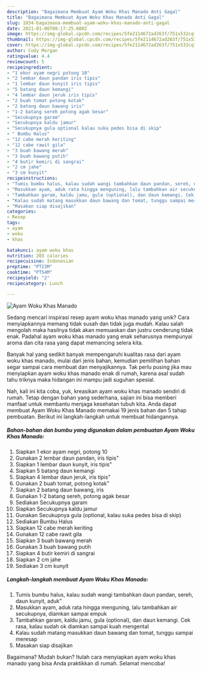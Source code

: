 ```yaml
---
description: "Bagaimana Membuat Ayam Woku Khas Manado Anti Gagal"
title: "Bagaimana Membuat Ayam Woku Khas Manado Anti Gagal"
slug: 1834-bagaimana-membuat-ayam-woku-khas-manado-anti-gagal
date: 2021-01-06T08:17:25.600Z
image: https://img-global.cpcdn.com/recipes/5fe2114672ad263f/751x532cq70/ayam-woku-khas-manado-foto-resep-utama.jpg
thumbnail: https://img-global.cpcdn.com/recipes/5fe2114672ad263f/751x532cq70/ayam-woku-khas-manado-foto-resep-utama.jpg
cover: https://img-global.cpcdn.com/recipes/5fe2114672ad263f/751x532cq70/ayam-woku-khas-manado-foto-resep-utama.jpg
author: Cody Morgan
ratingvalue: 4.4
reviewcount: 5
recipeingredient:
- "1 ekor ayam negri potong 10"
- "2 lembar daun pandan iris tipis"
- "1 lembar daun kunyit iris tipis"
- "5 batang daun kemangi"
- "4 lembar daun jeruk iris tipis"
- "2 buah tomat potong kotak"
- "2 batang daun bawang iris"
- "1-2 batang sereh potong agak besar"
- "Secukupnya garam"
- "Secukupnya kaldu jamur"
- "Secukupnya gula optional kalau suka pedes bisa di skip"
- " Bumbu Halus"
- "12 cabe merah keriting"
- "12 cabe rawit gila"
- "3 buah bawang merah"
- "3 buah bawang putih"
- "4 butir kemiri di sangrai"
- "2 cm jahe"
- "3 cm kunyit"
recipeinstructions:
- "Tumis bumbu halus, kalau sudah wangi tambahkan daun pandan, sereh, daun kunyit, aduk”"
- "Masukkan ayam, aduk rata hingga menguning, lalu tambahkan air secukupnya, diamkan sampai empuk"
- "Tambahkan garam, kaldu jamu, gula (optional), dan daun kemangi. Cek rasa, kalau sudah ok diamkan sampai kuah mengental"
- "Kalau sudah matang masukkan daun bawang dan tomat, tunggu sampai meresap"
- "Masakan siap disajikan"
categories:
- Resep
tags:
- ayam
- woku
- khas

katakunci: ayam woku khas 
nutrition: 203 calories
recipecuisine: Indonesian
preptime: "PT23M"
cooktime: "PT54M"
recipeyield: "2"
recipecategory: Lunch

---
```



![Ayam Woku Khas Manado](https://img-global.cpcdn.com/recipes/5fe2114672ad263f/751x532cq70/ayam-woku-khas-manado-foto-resep-utama.jpg)

Sedang mencari inspirasi resep ayam woku khas manado yang unik? Cara menyiapkannya memang tidak susah dan tidak juga mudah. Kalau salah mengolah maka hasilnya tidak akan memuaskan dan justru cenderung tidak enak. Padahal ayam woku khas manado yang enak seharusnya mempunyai aroma dan cita rasa yang dapat memancing selera kita.



Banyak hal yang sedikit banyak mempengaruhi kualitas rasa dari ayam woku khas manado, mulai dari jenis bahan, kemudian pemilihan bahan segar sampai cara membuat dan menyajikannya. Tak perlu pusing jika mau menyiapkan ayam woku khas manado enak di rumah, karena asal sudah tahu triknya maka hidangan ini mampu jadi suguhan spesial.


Nah, kali ini kita coba, yuk, kreasikan ayam woku khas manado sendiri di rumah. Tetap dengan bahan yang sederhana, sajian ini bisa memberi manfaat untuk membantu menjaga kesehatan tubuh kita. Anda dapat membuat Ayam Woku Khas Manado memakai 19 jenis bahan dan 5 tahap pembuatan. Berikut ini langkah-langkah untuk membuat hidangannya.

<!--inarticleads1-->

##### Bahan-bahan dan bumbu yang digunakan dalam pembuatan Ayam Woku Khas Manado:

1. Siapkan 1 ekor ayam negri, potong 10
1. Gunakan 2 lembar daun pandan, iris tipis”
1. Siapkan 1 lembar daun kunyit, iris tipis”
1. Siapkan 5 batang daun kemangi
1. Siapkan 4 lembar daun jeruk, iris tipis”
1. Gunakan 2 buah tomat, potong kotak”
1. Siapkan 2 batang daun bawang, iris
1. Gunakan 1-2 batang sereh, potong agak besar
1. Sediakan Secukupnya garam
1. Siapkan Secukupnya kaldu jamur
1. Gunakan Secukupnya gula (optional, kalau suka pedes bisa di skip)
1. Sediakan  Bumbu Halus
1. Siapkan 12 cabe merah keriting
1. Gunakan 12 cabe rawit gila
1. Siapkan 3 buah bawang merah
1. Gunakan 3 buah bawang putih
1. Siapkan 4 butir kemiri di sangrai
1. Siapkan 2 cm jahe
1. Sediakan 3 cm kunyit




<!--inarticleads2-->

##### Langkah-langkah membuat Ayam Woku Khas Manado:

1. Tumis bumbu halus, kalau sudah wangi tambahkan daun pandan, sereh, daun kunyit, aduk”
1. Masukkan ayam, aduk rata hingga menguning, lalu tambahkan air secukupnya, diamkan sampai empuk
1. Tambahkan garam, kaldu jamu, gula (optional), dan daun kemangi. Cek rasa, kalau sudah ok diamkan sampai kuah mengental
1. Kalau sudah matang masukkan daun bawang dan tomat, tunggu sampai meresap
1. Masakan siap disajikan




Bagaimana? Mudah bukan? Itulah cara menyiapkan ayam woku khas manado yang bisa Anda praktikkan di rumah. Selamat mencoba!
